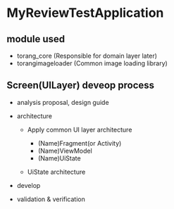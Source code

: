 # MyReviewTestApplication

## module used
- torang_core (Responsible for domain layer later)
- torangimageloader (Common image loading library)

## Screen(UILayer) deveop process
- analysis
  proposal, design guide
- architecture
  - Apply common UI layer architecture
    - (Name)Fragment(or Activity)
    - (Name)ViewModel
    - (Name)UiState
  
  - UiState architecture


- develop
  
- validation & verification
